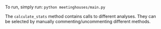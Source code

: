 To run, simply run: `python meetinghouses/main.py`

The `calculate_stats` method contains calls to different analyses. They can be selected by manually commenting/uncommenting different methods.

